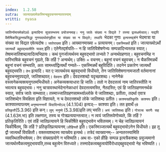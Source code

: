 ```yaml
---
index:  1.2.58
sutra:  जात्याख्यामेकस्मिन्बहुवचनमन्यतरस्याम्
vritti:  nyasa
---
```


`जातिर्नामायमेकोऽर्थः इत्यादिना सूत्रारम्भस्य प्रयोजनमाह। ननु जातेः संख्या न विद्यते ? तस्या द्रव्यधर्मत्वात्। यद्यपि वैशेषिकसिद्धान्तप्रसिद्धा गुणपदार्थसंगृहीता या संख्या सा न विद्यते; तथापि `भेदका गुणाः` इत्यस्मद्दर्शने` भेदमात्रा या संख्या सा विद्यत एवेत्यदोषः। `जातेराख्या` इति। आख्यानमाख्या = प्रत्यायनम्। `एकस्मिन्नर्थे` इति। जात्याख्योऽर्थो `जात्यर्थो बहुवद्भवतीति यावत्` इति। एतेनैतद्दर्शयति-- न हि जातिविशेषणेभ्यः सम्पन्नादिभ्यस्तन्न स्यात्। तेषामजातिशब्दत्वादित्यभिप्रायः। कथं पुनर्जात्यर्थस्य बहुवद्भावो लभ्यते ? अन्वर्थग्रहणात्। बहुवचनमिह न पारिभाषिकं बहुवचनं गृह्यते, किं तर्हि ? अन्वर्थम्। उक्तिः = वचनम्। बहूनां वचनं बहुवचम्। न चैकस्मिन्नर्थे बहूनां वचनं सम्भवति, अतः सामर्थ्याद्वित्यर्थो गम्यते-- एकस्मिन्नर्थे बहुविदिति। तदनेन प्रकारेण जात्यर्थो बहुवद्भवति। `तेन` इत्यादि। यत ए जात्यर्थस्य बहुवद्भावो विधीयते, तेन जातिविशेषणानामजातौ वर्तमानानां बहुवचनमुपपद्यते, जातिशब्दवत्।
`देवदत्तः` इति। देवदत्तशब्दो यदृच्छाशब्दः। नानेनैकं वस्त्वनेकव्यक्त्यनुगतमभिधीयते। अनेकव्यक्त्याधारा हि जातिः। ततो न देवदत्तत्वं नाम जातिरस्तीति न भवत्यत्र बहुवद्भावः। ननु चात्रावस्थाभेदेनानेकाधारं देवदत्तत्वमस्ति, नैतदस्ति; एवं हि जातिग्रहणमनर्थकं स्यात्, सर्वत्र जातेः सम्भवात्। तस्माज्जातिग्रहणसामर्थ्याल्लोके ये जातिशब्दाः, प्रतीताः, तदर्था एवात्र जातिशब्देन विवक्षिता इति विज्ञायते, न च देवदत्तशब्दो लोके जातिशब्दः प्रतीतः।
`काश्यपप्रतिकृतिः काश्यपः` इति। काश्यपस्यापत्यम् `अनृष्यानन्तर्ये विदादिभ्योऽञ्` (4.1.104) इत्यञ्-- काश्यप इति। तत इवार्थे `एवे प्रतिकृतौ`(5.3.96) इति कन्। `लुम् मनुष्ये` (5.3.98)इति लप् भवति। `अयं जातिशब्दः` इति। `गोत्रञ्च चरणैः सह` (4.1.63म.भा) इति लक्षणात्, तस्य च गोत्रप्रत्ययान्तत्वात्। न त्वयं जातिरूपेणोच्यते, किं तर्हि ? प्रतिकृतिरिति। एवं तर्हि जातिप्रत्यायने हि चिकीर्षिते बहुवद्भावेन भवितव्यम्। न चेह जातिप्रत्यायनं चिकीर्षितम्, किं तर्हि ? प्रतिकृतिप्रत्यायनम्।`व्रीहियवौ` इति। एकस्मिञ्जात्यर्थे बहुवद्भावोऽनेन विधीयते। इह तु द्वौ जात्यर्थो विवक्षितौ। वक्तव्यशब्दस्य व्याख्येय इत्यर्थः। तत्रेदं व्याख्यानम्-- अन्यतरस्यामिति व्यवस्थितविभाषेयम्। तेन संख्याप्रयोगे न भविष्यति। अथ वा- एको व्रीहिः सम्पन्न इत्यत्रैकशब्दः प्रयुज्यमानो जात्यर्थस्यैकत्वमुद्भावयति,तच्च बहुत्वेन विरुध्यते। तस्मादेकत्वबहुत्वयोर्विरोधाद्बहुवद्भावो नेह भविष्यति।।

